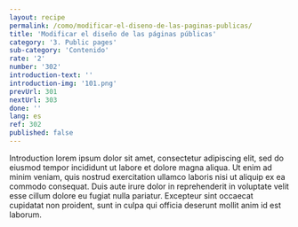 ```yaml
---
layout: recipe
permalink: /como/modificar-el-diseno-de-las-paginas-publicas/
title: 'Modificar el diseño de las páginas públicas'
category: '3. Public pages'
sub-category: 'Contenido'
rate: '2'
number: '302'
introduction-text: ''
introduction-img: '101.png'
prevUrl: 301
nextUrl: 303
done: ''
lang: es
ref: 302
published: false
---
```


Introduction lorem ipsum dolor sit amet, consectetur adipiscing elit, sed do eiusmod tempor incididunt ut labore et dolore magna aliqua. Ut enim ad minim veniam, quis nostrud exercitation ullamco laboris nisi ut aliquip ex ea commodo consequat. Duis aute irure dolor in reprehenderit in voluptate velit esse cillum dolore eu fugiat nulla pariatur. Excepteur sint occaecat cupidatat non proident, sunt in culpa qui officia deserunt mollit anim id est laborum.
